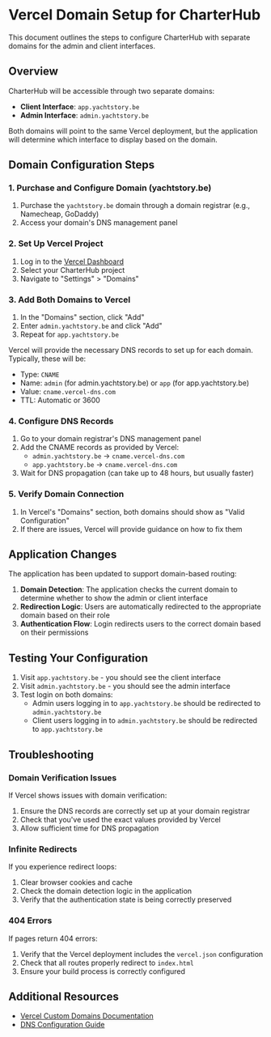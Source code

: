 # Vercel Domain Setup for CharterHub

This document outlines the steps to configure CharterHub with separate domains for the admin and client interfaces.

## Overview

CharterHub will be accessible through two separate domains:
- **Client Interface**: `app.yachtstory.be`
- **Admin Interface**: `admin.yachtstory.be`

Both domains will point to the same Vercel deployment, but the application will determine which interface to display based on the domain.

## Domain Configuration Steps

### 1. Purchase and Configure Domain (yachtstory.be)

1. Purchase the `yachtstory.be` domain through a domain registrar (e.g., Namecheap, GoDaddy)
2. Access your domain's DNS management panel

### 2. Set Up Vercel Project

1. Log in to the [Vercel Dashboard](https://vercel.com/dashboard)
2. Select your CharterHub project
3. Navigate to "Settings" > "Domains"

### 3. Add Both Domains to Vercel

1. In the "Domains" section, click "Add"
2. Enter `admin.yachtstory.be` and click "Add"
3. Repeat for `app.yachtstory.be`

Vercel will provide the necessary DNS records to set up for each domain. Typically, these will be:

- Type: `CNAME`
- Name: `admin` (for admin.yachtstory.be) or `app` (for app.yachtstory.be)
- Value: `cname.vercel-dns.com`
- TTL: Automatic or 3600

### 4. Configure DNS Records

1. Go to your domain registrar's DNS management panel
2. Add the CNAME records as provided by Vercel:
   - `admin.yachtstory.be` → `cname.vercel-dns.com`
   - `app.yachtstory.be` → `cname.vercel-dns.com`
3. Wait for DNS propagation (can take up to 48 hours, but usually faster)

### 5. Verify Domain Connection

1. In Vercel's "Domains" section, both domains should show as "Valid Configuration"
2. If there are issues, Vercel will provide guidance on how to fix them

## Application Changes

The application has been updated to support domain-based routing:

1. **Domain Detection**: The application checks the current domain to determine whether to show the admin or client interface
2. **Redirection Logic**: Users are automatically redirected to the appropriate domain based on their role
3. **Authentication Flow**: Login redirects users to the correct domain based on their permissions

## Testing Your Configuration

1. Visit `app.yachtstory.be` - you should see the client interface
2. Visit `admin.yachtstory.be` - you should see the admin interface
3. Test login on both domains:
   - Admin users logging in to `app.yachtstory.be` should be redirected to `admin.yachtstory.be`
   - Client users logging in to `admin.yachtstory.be` should be redirected to `app.yachtstory.be`

## Troubleshooting

### Domain Verification Issues

If Vercel shows issues with domain verification:

1. Ensure the DNS records are correctly set up at your domain registrar
2. Check that you've used the exact values provided by Vercel
3. Allow sufficient time for DNS propagation

### Infinite Redirects

If you experience redirect loops:

1. Clear browser cookies and cache
2. Check the domain detection logic in the application
3. Verify that the authentication state is being correctly preserved

### 404 Errors

If pages return 404 errors:

1. Verify that the Vercel deployment includes the `vercel.json` configuration
2. Check that all routes properly redirect to `index.html`
3. Ensure your build process is correctly configured

## Additional Resources

- [Vercel Custom Domains Documentation](https://vercel.com/docs/concepts/projects/domains)
- [DNS Configuration Guide](https://vercel.com/docs/concepts/projects/domains/troubleshooting) 